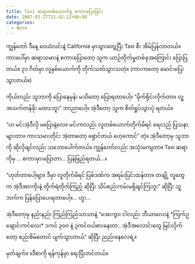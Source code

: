 ```yaml
---
title: Taxi ဆရာတစ်ယောက်နဲ့ စကားပြောခြင်း
date: 2007-03-27T22:42:12+00:00
categories:
  - Note
---
```

ကျွန်တော် ဒီနေ့ ဝေယံလင်းနဲ့ California မှာသွားတွေ့ပြီး Taxi စီး အိမ်ပြန်လာတယ်။ ကားပေါ်မှာ ဆရာသမားနဲ့ စကားပြောတော့ သူက ယာဉ်တိုက်မှုတစ်ခုအကြောင်း ပြောပြတယ်။ ၃၁ ဂိတ်မှာ လူနှစ်ယောက်ကို တိုက်သတ်သွားသတဲ့။ (ကားကတော့ မောင်းပြေးသွားတယ်။)

ကိုယ်လည်း သူဘာကို ပြောနေမှန်း မသိတော့ ပြောရတာပေါ့။ “မိုက်ရိုင်းလိုက်တာ။ လူ့အသက်တန်ဖိုး မထားဘူး” ဘာညာပေါ့။ အဲ့ဒီတော့ သူက စိတ်ရှုပ်သွားပုံ ရတယ်။

“ဟ မင်းအဲ့ဒီလို မပြောနဲ့လေ။ မင်းကလည်း လူတစ်ယောက်တိုက်မိရင် ရေလည် ပြသနာများတာ။ ကားသမားတိုင်း အဲ့တာတော့ ရှောင်တယ် ဟေ့ကောင်” တဲ့။ အဲ့ဒီတော့မှ သူဘာကို ဆိုလိုချင်လည်း သဘောပေါက်တယ်။ ကျွန်တော်လည်း အသုံးမကျတာ။ Taxi ဆရာကိုမှ … စကားမှားပြောတာ… ပြန်ဖြည်ရတယ်…။

“ဟုတ်တာပေါ့ဗျာ။ ဒီမှာ လူတိုက်မိရင် ပြစ်ဒဏ်က အရမ်းပြင်းထန်တာ။ တချို့ လူတွေက အဲ့ဒီအားကိုးနဲ့ တိုက်ရဲတိုက်ကြည့် ဆိုပြီး သိပ်စည်းကမ်းမရှိချင်ကြဘူး” ဆိုပြီး သူ့ဘက်က ပြန်ပြောပေးရတာပေါ့။… ဟူး…

အဲ့ဒီတော့မှ နည်းနည်း ကြည်ကြည်သာသာနဲ့ “အေးကွာ၊ ငါလည်း ဘီယာလေးနဲ့ \*ကြက်ဥချောင်းကင်လေး\* ၁ကင် ၃၀ဝ နဲ့ ၃ကင်ဝယ်စားနေတာ.. အဲ့ဒီအလောင်းတွေ မြင်လိုက်တော့ စည်းစိမ်တောင် ပျက်သွားတယ်” ဆိုပြီး ညည်းနေလေရဲ့။

မှတ်ချက်။ ။ဒီစာကို ရန်ကုန်မှာ ရေးပြီးတင်တယ်။